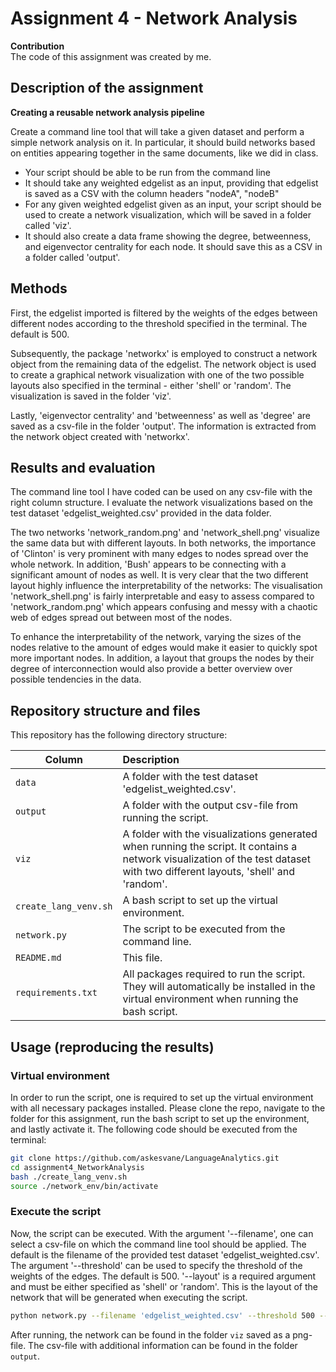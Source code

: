 # Assignment 4 - Network Analysis

__Contribution__<br>
The code of this assignment was created by me.

## Description of the assignment

__Creating a reusable network analysis pipeline__

Create a command line tool that will take a given dataset and perform a simple network analysis on it. In particular, it should build networks based on entities appearing together in the same documents, like we did in class.

- Your script should be able to be run from the command line
- It should take any weighted edgelist as an input, providing that edgelist is saved as a CSV with the column headers "nodeA", "nodeB"
- For any given weighted edgelist given as an input, your script should be used to create a network visualization, which will be saved in a folder called 'viz'.
- It should also create a data frame showing the degree, betweenness, and eigenvector centrality for each node. It should save this as a CSV in a folder called 'output'.

## Methods 

First, the edgelist imported is filtered by the weights of the edges between different nodes according to the threshold specified in the terminal. The default is 500.

Subsequently, the package 'networkx' is employed to construct a network object from the remaining data of the edgelist. The network object is used to create a graphical network visualization with one of the two possible layouts also specified in the terminal - either 'shell' or 'random'. The visualization is saved in the folder 'viz'.

Lastly, 'eigenvector centrality' and 'betweenness' as well as 'degree' are saved as a csv-file in the folder 'output'. The information is extracted from the network object created with 'networkx'.

## Results and evaluation

The command line tool I have coded can be used on any csv-file with the right column structure. I evaluate the network visualizations based on the test dataset 'edgelist_weighted.csv' provided in the data folder.

The two networks 'network_random.png' and 'network_shell.png' visualize the same data but with different layouts. In both networks, the importance of 'Clinton' is very prominent with many edges to nodes spread over the whole network. In addition, 'Bush' appears to be connecting with a significant amount of nodes as well. It is very clear that the two different layout highly influence the interpretability of the networks: The visualisation 'network_shell.png' is fairly interpretable and easy to assess compared to 'network_random.png' which appears confusing and messy with a chaotic web of edges spread out between most of the nodes. 

To enhance the interpretability of the network, varying the sizes of the nodes relative to the amount of edges would make it easier to quickly spot more important nodes. In addition, a layout that groups the nodes by their degree of interconnection would also provide a better overview over possible tendencies in the data.

## Repository structure and files
This repository has the following directory structure:

| Column | Description|
|--------|:-----------|
```data```| A folder with the test dataset 'edgelist_weighted.csv'.
```output```| A folder with the output csv-file from running the script.
```viz```| A folder with the visualizations generated when running the script. It contains a network visualization of the test dataset with two different layouts, 'shell' and 'random'.
```create_lang_venv.sh```| A bash script to set up the virtual environment.
```network.py```| The script to be executed from the command line.
```README.md```| This file.
```requirements.txt```| All packages required to run the script. They will automatically be installed in the virtual environment when running the bash script.

## Usage (reproducing the results)

### Virtual environment
In order to run the script, one is required to set up the virtual environment with all necessary packages installed. Please clone the repo, navigate to the folder for this assignment, run the bash script to set up the environment, and lastly activate it. The following code should be executed from the terminal:

```bash
git clone https://github.com/askesvane/LanguageAnalytics.git
cd assignment4_NetworkAnalysis
bash ./create_lang_venv.sh
source ./network_env/bin/activate
```

### Execute the script 
Now, the script can be executed. With the argument '--filename', one can select a csv-file on which the command line tool should be applied. The default is the filename of the provided test dataset 'edgelist_weighted.csv'. The argument '--threshold' can be used to specify the threshold of the weights of the edges. The default is 500. '--layout' is a required argument and must be either specified as 'shell' or 'random'. This is the layout of the network that will be generated when executing the script.

```bash
python network.py --filename 'edgelist_weighted.csv' --threshold 500 --layout shell/random
```
After running, the network can be found in the folder ```viz``` saved as a png-file. The csv-file with additional information can be found in the folder ```output```.



